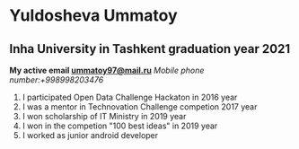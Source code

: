 # Yuldosheva Ummatoy
## Inha University in Tashkent graduation year 2021
**My active email ummatoy97@mail.ru**
*Mobile phone number:+998998203476*
1. I participated Open Data Challenge Hackaton in 2016 year
2. I was a mentor in Technovation Challenge competion 2017 year
3. I won scholarship of IT Ministry in 2019 year
4. I won in the competion "100 best ideas" in 2019 year
5. I worked as junior android developer

